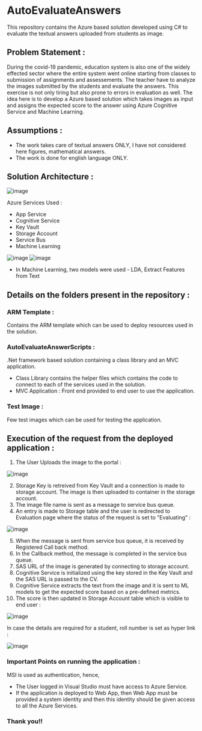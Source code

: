 # AutoEvaluateAnswers
This repository contains the Azure based solution developed using C# to evaluate the textual answers uploaded from students as image.

## Problem Statement :
During the covid-19 pandemic, education system is also one of the widely effected sector where the entire system went online starting from classes to submission of assignments and assessements. The teacher have to analyze the images submitted by the students and evaluate the answers. This exercise is not only tiring but also prone to errors in evaluation as well.
The idea here is to develop a Azure based solution which takes images as input and assigns the expected score to the answer using Azure Cognitive Service and Machine Learning.

## Assumptions :
* The work takes care of textual answers ONLY, I have not considered here figures, mathematical answers.
* The work is done for english language ONLY.

## Solution Architecture :

![image](https://user-images.githubusercontent.com/52653296/85231046-bc9beb00-b411-11ea-9241-769cdeb81140.png)

Azure Services Used :

* App Service
* Cognitive Service
* Key Vault
* Storage Account
* Service Bus
* Machine Learning

![image](https://user-images.githubusercontent.com/52653296/85231079-ed7c2000-b411-11ea-9d63-a250f855b3ee.png)
![image](https://user-images.githubusercontent.com/52653296/85231083-f40a9780-b411-11ea-9381-572e33b7d49c.png)

* In Machine Learning, two models were used - LDA, Extract Features from Text

## Details on the folders present in the repository :

### ARM Template :
Contains the ARM template which can be used to deploy resources used in the solution.

### AutoEvaluateAnswerScripts :
.Net framework based solution containing a class library and an MVC application.
* Class Library contains the helper files which contains the code to connect to each of the services used in the solution.
* MVC Application : Front end provided to end user to use the application.


### Test Image :
Few test images which can be used for testing the application.

## Execution of the request from the deployed application :

1. The User Uploads the image to the portal :

![image](https://user-images.githubusercontent.com/52653296/85231142-74c99380-b412-11ea-8785-3b33a6022d59.png)

2. Storage Key is retreived from Key Vault and a connection is made to storage account. The image is then uploaded to container in the storage account.
3. The image file name is sent as a message to service bus queue.
4. An entry is made to Storage table and the user is redirected to Evaluation page where the status of the request is set to "Evaluating" :

![image](https://user-images.githubusercontent.com/52653296/85231222-f15c7200-b412-11ea-9d9d-a7ffb4ca7bc4.png)

5. When the message is sent from service bus queue, it is received by Registered Call back method.
6. In the Callback method, the message is completed in the service bus queue.
7. SAS URL of the image is generated by connecting to storage account.
8. Cognitive Service is initialized using the key stored in the Key Vault and the SAS URL is passed to the CV.
9. Cognitive Service extracts the text from the image and it is sent to ML models to get the expected score based on a pre-defined metrics.
10. The score is then updated in Storage Account table which is visible to end user :

![image](https://user-images.githubusercontent.com/52653296/85231322-aa22b100-b413-11ea-9a0f-bf6315669ff9.png)

In case the details are required for a student, roll number is set as hyper link :

![image](https://user-images.githubusercontent.com/52653296/85231332-c6265280-b413-11ea-807d-ce40439aead0.png)



### Important Points on running the application :
MSI is used as authentication, hence,
* The User logged in Visual Studio must have access to Azure Service.
* If the application is deployed to Web App, then Web App must be provided a system identity and then this identity should be given access to all the Azure Services.


### Thank you!!
